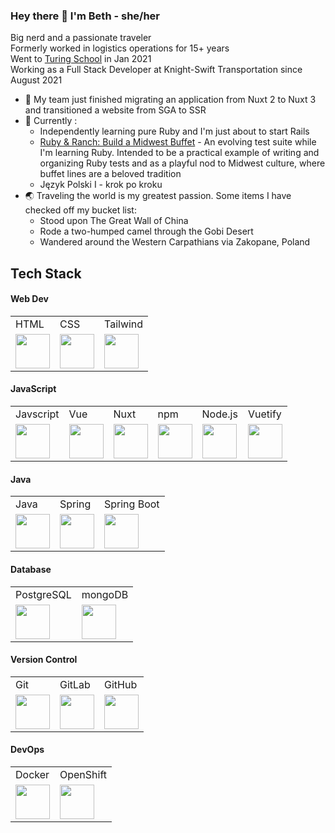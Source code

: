### Hey there 👋 I'm Beth - she/her

Big nerd and a passionate traveler  
Formerly worked in logistics operations for 15+ years  
Went to [Turing School](https://turing.edu/) in Jan 2021   
Working as a Full Stack Developer at Knight-Swift Transportation since August 2021

- 🔭 My team just finished migrating an application from Nuxt 2 to Nuxt 3 and transitioned a website from SGA to SSR
- 🌱 Currently :  
    * Independently learning pure Ruby and I'm just about to start Rails
    * [Ruby & Ranch: Build a Midwest Buffet](https://github.com/Meekb/BuildAMidwestBuffet) - An evolving test suite while I'm                   learning Ruby. Intended to be a practical example of writing and organizing Ruby tests and as a playful nod to Midwest culture, where       buffet lines are a beloved tradition
    * Język Polski I - krok po kroku
- 🌏 Traveling the world is my greatest passion. Some items I have checked off my bucket list:
    * Stood upon The Great Wall of China
    * Rode a two-humped camel through the Gobi Desert
    * Wandered around the Western Carpathians via Zakopane, Poland

## Tech Stack

#### Web Dev
<table>
   <tr>
    <td>HTML</td>
    <td>CSS</td>
    <td>Tailwind</td>
   </tr>

   <tr>
    <td><img width="55" src="https://raw.githubusercontent.com/gilbarbara/logos/master/logos/html-5.svg"/></td>
    <td><img width="55" src="https://raw.githubusercontent.com/gilbarbara/logos/master/logos/css-3.svg"/></td>
    <td><img width="55" src="https://raw.githubusercontent.com/gilbarbara/logos/master/logos/tailwindcss-icon.svg"/></td>
   </tr>
</table>

#### JavaScript
<table>
  <tr>
    <td>Javscript</td>
    <td>Vue</td>
    <td>Nuxt</td>
    <td>npm</td>
    <td>Node.js</td>
    <td>Vuetify</td>

  </tr>
  <tr>
    <td><img width="55" src="https://user-images.githubusercontent.com/25181517/117447155-6a868a00-af3d-11eb-9cfe-245df15c9f3f.png"/></td>
    <td><img width="55" src="https://user-images.githubusercontent.com/25181517/117448124-a2da9800-af3e-11eb-85d2-bd1b69b65603.png"/></td>
    <td><img width="55" src="https://github.com/marwin1991/profile-technology-icons/assets/136815194/ebd92b15-970a-45b8-8c4c-0ecf69b17cdc"/></td>
    <td><img width="55" src="https://user-images.githubusercontent.com/25181517/121401671-49102800-c959-11eb-9f6f-74d49a5e1774.png"/></td>
    <td><img width="55" src="https://user-images.githubusercontent.com/25181517/183568594-85e280a7-0d7e-4d1a-9028-c8c2209e073c.png"/></td>
    <td><img width="55" src="https://raw.githubusercontent.com/gilbarbara/logos/master/logos/vuetifyjs.svg"/></td>
  </tr>
</table>

#### Java
<table>
  <tr>
    <td>Java</td>
    <td>Spring</td>
    <td>Spring Boot</td>
  </tr>
  <tr>
    <td><img width="55" src="https://user-images.githubusercontent.com/25181517/117201156-9a724800-adec-11eb-9a9d-3cd0f67da4bc.png"/></td>
    <td><img width="55" src="https://user-images.githubusercontent.com/25181517/117201470-f6d56780-adec-11eb-8f7c-e70e376cfd07.png"/></td>
    <td><img width="55" src="https://user-images.githubusercontent.com/25181517/183891303-41f257f8-6b3d-487c-aa56-c497b880d0fb.png"/></td>
  </tr>
</table>

#### Database
<table>
   <tr>
     <td>PostgreSQL</td>
     <td>mongoDB</td>
   </tr>
   <tr>
     <td><img width="55" src="https://user-images.githubusercontent.com/25181517/117208740-bfb78400-adf5-11eb-97bb-09072b6bedfc.png"/></td>
     <td><img width="55" src="https://user-images.githubusercontent.com/25181517/182884177-d48a8579-2cd0-447a-b9a6-ffc7cb02560e.png"/></td>
   </tr>
</table>

#### Version Control
<table>
  <tr>
    <td>Git</td>
    <td>GitLab</td>
    <td>GitHub</td>
  </tr>
  <tr>
    <td><img width="55" src="https://user-images.githubusercontent.com/25181517/192108372-f71d70ac-7ae6-4c0d-8395-51d8870c2ef0.png"/></td>
    <td><img width="55" src="https://user-images.githubusercontent.com/25181517/192108376-c675d39b-90f6-4073-bde6-5a9291644657.png"/></td>
    <td><img width="55" src="https://user-images.githubusercontent.com/25181517/192108374-8da61ba1-99ec-41d7-80b8-fb2f7c0a4948.png"/></td>
  </tr>
</table>

#### DevOps
<table>
  <tr>
    <td>Docker</td>
    <td>OpenShift</td>
  </tr>
  <tr>
    <td><img width="55" src="https://user-images.githubusercontent.com/25181517/117207330-263ba280-adf4-11eb-9b97-0ac5b40bc3be.png"/></td>
    <td><img width="55" src="https://raw.githubusercontent.com/gilbarbara/logos/master/logos/openshift.svg"/></td>
  </tr>
</table>
